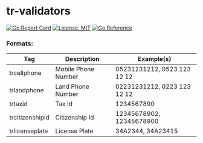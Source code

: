 # tr-validators

[![Go Report Card](https://goreportcard.com/badge/github.com/emirmuminoglu/tr-validators)](https://goreportcard.com/report/github.com/emirmuminoglu/tr-validators)
[![License: MIT](https://img.shields.io/badge/License-MIT-yellow.svg)](https://opensource.org/licenses/MIT)
[![Go Reference](https://pkg.go.dev/badge/github.com/emirmuminoglu/tr-validators.svg)](https://pkg.go.dev/github.com/emirmuminoglu/tr-validators)

### Formats:
| Tag | Description | Example(s) |
| - | - | - |
| trcellphone | Mobile Phone Number | 05231231212, 0523 123 12 12
| trlandphone | Land Phone Number | 02231231212, 0223 123 12 12
| trtaxid | Tax Id | 1234567890
| trcitizenshipid | Citizenship Id | 12345678902, 12345678900
| trlicenseplate | License Plate | 34A2344, 34A23415